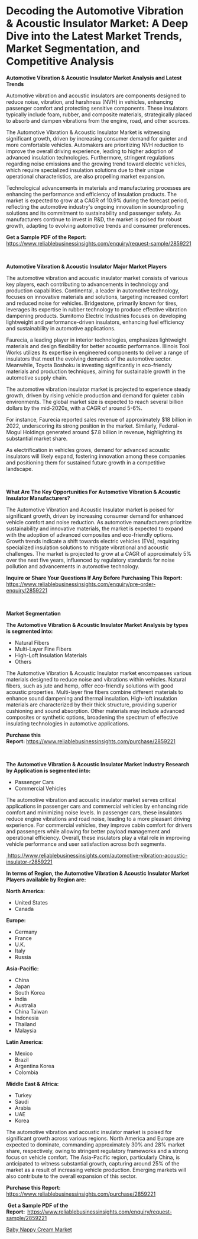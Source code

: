 <p><h1>Decoding the Automotive Vibration & Acoustic Insulator Market: A Deep Dive into the Latest Market Trends, Market Segmentation, and Competitive Analysis</h1></p><p><strong>Automotive Vibration & Acoustic Insulator Market Analysis and Latest Trends</strong></p>
<p><p>Automotive vibration and acoustic insulators are components designed to reduce noise, vibration, and harshness (NVH) in vehicles, enhancing passenger comfort and protecting sensitive components. These insulators typically include foam, rubber, and composite materials, strategically placed to absorb and dampen vibrations from the engine, road, and other sources.</p><p>The Automotive Vibration & Acoustic Insulator Market is witnessing significant growth, driven by increasing consumer demand for quieter and more comfortable vehicles. Automakers are prioritizing NVH reduction to improve the overall driving experience, leading to higher adoption of advanced insulation technologies. Furthermore, stringent regulations regarding noise emissions and the growing trend toward electric vehicles, which require specialized insulation solutions due to their unique operational characteristics, are also propelling market expansion.</p><p>Technological advancements in materials and manufacturing processes are enhancing the performance and efficiency of insulation products. The market is expected to grow at a CAGR of 10.9% during the forecast period, reflecting the automotive industry's ongoing innovation in soundproofing solutions and its commitment to sustainability and passenger safety. As manufacturers continue to invest in R&D, the market is poised for robust growth, adapting to evolving automotive trends and consumer preferences.</p></p>
<p><strong>Get a Sample PDF of the Report:&nbsp;</strong> <a href="https://www.reliablebusinessinsights.com/enquiry/request-sample/2859221?utm_campaign=2629&utm_medium=2&utm_source=Github&utm_content=ia&utm_term=12032025&utm_id=automotive-vibration-acoustic-insulator">https://www.reliablebusinessinsights.com/enquiry/request-sample/2859221</a></p>
<p>&nbsp;</p>
<p><strong>Automotive Vibration & Acoustic Insulator Major Market Players</strong></p>
<p><p>The automotive vibration and acoustic insulator market consists of various key players, each contributing to advancements in technology and production capabilities. Continental, a leader in automotive technology, focuses on innovative materials and solutions, targeting increased comfort and reduced noise for vehicles. Bridgestone, primarily known for tires, leverages its expertise in rubber technology to produce effective vibration dampening products. Sumitomo Electric Industries focuses on developing lightweight and performance-driven insulators, enhancing fuel efficiency and sustainability in automotive applications.</p><p>Faurecia, a leading player in interior technologies, emphasizes lightweight materials and design flexibility for better acoustic performance. Illinois Tool Works utilizes its expertise in engineered components to deliver a range of insulators that meet the evolving demands of the automotive sector. Meanwhile, Toyota Boshoku is investing significantly in eco-friendly materials and production techniques, aiming for sustainable growth in the automotive supply chain.</p><p>The automotive vibration insulator market is projected to experience steady growth, driven by rising vehicle production and demand for quieter cabin environments. The global market size is expected to reach several billion dollars by the mid-2020s, with a CAGR of around 5-6%. </p><p>For instance, Faurecia reported sales revenue of approximately $18 billion in 2022, underscoring its strong position in the market. Similarly, Federal-Mogul Holdings generated around $7.8 billion in revenue, highlighting its substantial market share. </p><p>As electrification in vehicles grows, demand for advanced acoustic insulators will likely expand, fostering innovation among these companies and positioning them for sustained future growth in a competitive landscape.</p></p>
<p>&nbsp;</p>
<p><strong>What Are The Key Opportunities For Automotive Vibration & Acoustic Insulator Manufacturers?</strong></p>
<p><p>The Automotive Vibration and Acoustic Insulator market is poised for significant growth, driven by increasing consumer demand for enhanced vehicle comfort and noise reduction. As automotive manufacturers prioritize sustainability and innovative materials, the market is expected to expand with the adoption of advanced composites and eco-friendly options. Growth trends indicate a shift towards electric vehicles (EVs), requiring specialized insulation solutions to mitigate vibrational and acoustic challenges. The market is projected to grow at a CAGR of approximately 5% over the next five years, influenced by regulatory standards for noise pollution and advancements in automotive technology.</p></p>
<p><strong>Inquire or Share Your Questions If Any Before Purchasing This Report:</strong> <a href="https://www.reliablebusinessinsights.com/enquiry/pre-order-enquiry/2859221?utm_campaign=2629&utm_medium=2&utm_source=Github&utm_content=ia&utm_term=12032025&utm_id=automotive-vibration-acoustic-insulator">https://www.reliablebusinessinsights.com/enquiry/pre-order-enquiry/2859221</a></p>
<p>&nbsp;</p>
<p><strong>Market Segmentation</strong></p>
<p><strong>The Automotive Vibration & Acoustic Insulator Market Analysis by types is segmented into:</strong></p>
<p><ul><li>Natural Fibers</li><li>Multi-Layer Fine Fibers</li><li>High-Loft Insulation Materials</li><li>Others</li></ul></p>
<p><p>The Automotive Vibration & Acoustic Insulator market encompasses various materials designed to reduce noise and vibrations within vehicles. Natural fibers, such as jute and hemp, offer eco-friendly solutions with good acoustic properties. Multi-layer fine fibers combine different materials to enhance sound dampening and thermal insulation. High-loft insulation materials are characterized by their thick structure, providing superior cushioning and sound absorption. Other materials may include advanced composites or synthetic options, broadening the spectrum of effective insulating technologies in automotive applications.</p></p>
<p><strong>Purchase this Report:&nbsp;</strong><a href="https://www.reliablebusinessinsights.com/purchase/2859221?utm_campaign=2629&utm_medium=2&utm_source=Github&utm_content=ia&utm_term=12032025&utm_id=automotive-vibration-acoustic-insulator">https://www.reliablebusinessinsights.com/purchase/2859221</a></p>
<p>&nbsp;</p>
<p><strong>The Automotive Vibration & Acoustic Insulator Market Industry Research by Application is segmented into:</strong></p>
<p><ul><li>Passenger Cars</li><li>Commercial Vehicles</li></ul></p>
<p><p>The automotive vibration and acoustic insulator market serves critical applications in passenger cars and commercial vehicles by enhancing ride comfort and minimizing noise levels. In passenger cars, these insulators reduce engine vibrations and road noise, leading to a more pleasant driving experience. For commercial vehicles, they improve cabin comfort for drivers and passengers while allowing for better payload management and operational efficiency. Overall, these insulators play a vital role in improving vehicle performance and user satisfaction across both segments.</p></p>
<p><a href="https://www.reliablebusinessinsights.com/automotive-vibration-acoustic-insulator-r2859221?utm_campaign=2629&utm_medium=2&utm_source=Github&utm_content=ia&utm_term=12032025&utm_id=automotive-vibration-acoustic-insulator">&nbsp;https://www.reliablebusinessinsights.com/automotive-vibration-acoustic-insulator-r2859221</a></p>
<p><strong>In terms of Region, the Automotive Vibration & Acoustic Insulator Market Players available by Region are:</strong></p>
<p>
    <p> <strong> North America: </strong>
        <ul>
            <li>United States</li>
            <li>Canada</li>
        </ul>
        </p> 
    <p> <strong> Europe: </strong>
        <ul>
            <li>Germany</li>
            <li>France</li>
            <li>U.K.</li>
            <li>Italy</li>
            <li>Russia</li>
        </ul>
        </p> 
    <p> <strong> Asia-Pacific: </strong>
        <ul>
            <li>China</li>
            <li>Japan</li>
            <li>South Korea</li>
            <li>India</li>
            <li>Australia</li>
            <li>China Taiwan</li>
            <li>Indonesia</li>
            <li>Thailand</li>
            <li>Malaysia</li>
        </ul>
        </p> 
    <p> <strong> Latin America: </strong>
        <ul>
            <li>Mexico</li>
            <li>Brazil</li>
            <li>Argentina Korea</li>
            <li>Colombia</li>
        </ul>
        </p> 
    <p> <strong> Middle East & Africa: </strong>
        <ul>
            <li>Turkey</li>
            <li>Saudi</li>
            <li>Arabia</li>
            <li>UAE</li>
            <li>Korea</li>
        </ul>
    </p>
    </p>
<p><p>The automotive vibration and acoustic insulator market is poised for significant growth across various regions. North America and Europe are expected to dominate, commanding approximately 30% and 28% market share, respectively, owing to stringent regulatory frameworks and a strong focus on vehicle comfort. The Asia-Pacific region, particularly China, is anticipated to witness substantial growth, capturing around 25% of the market as a result of increasing vehicle production. Emerging markets will also contribute to the overall expansion of this sector.</p></p>
<p><strong>Purchase this Report: </strong><a href="https://www.reliablebusinessinsights.com/purchase/2859221?utm_campaign=2629&utm_medium=2&utm_source=Github&utm_content=ia&utm_term=12032025&utm_id=automotive-vibration-acoustic-insulator">https://www.reliablebusinessinsights.com/purchase/2859221</a></p>
<p>&nbsp;<strong>Get a Sample PDF of the Report:&nbsp;&nbsp;</strong><a href="https://www.reliablebusinessinsights.com/enquiry/request-sample/2859221?utm_campaign=2629&utm_medium=2&utm_source=Github&utm_content=ia&utm_term=12032025&utm_id=automotive-vibration-acoustic-insulator">https://www.reliablebusinessinsights.com/enquiry/request-sample/2859221</a></p>
<p><strong></strong></p>
<p><p><a href="https://github.com/manesros8/Market-Research-Report-List-1/blob/main/baby-nappy-cream-market.md?utm_campaign=2629&utm_medium=2&utm_source=Github&utm_content=ia&utm_term=12032025&utm_id=automotive-vibration-acoustic-insulator">Baby Nappy Cream Market</a></p></p>